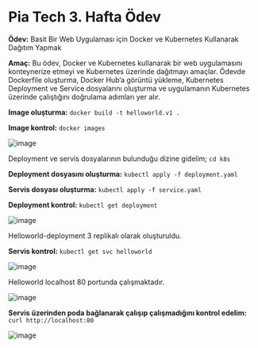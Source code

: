 
# Pia Tech 3. Hafta Ödev

**Ödev:** Basit Bir Web Uygulaması için Docker ve Kubernetes Kullanarak Dağıtım Yapmak

**Amaç:** Bu ödev, Docker ve Kubernetes kullanarak bir web uygulamasını konteynerize etmeyi ve Kubernetes üzerinde dağıtmayı amaçlar. Ödevde Dockerfile oluşturma, Docker Hub’a görüntü yükleme, Kubernetes Deployment ve Service dosyalarını oluşturma ve uygulamanın Kubernetes üzerinde çalıştığını doğrulama adımları yer alır.

**Image oluşturma:** ```docker build -t helloworld.v1 .```

**Image kontrol:** ``docker images``

![image](https://github.com/user-attachments/assets/139c8e60-1b5b-4fdc-9490-478dc9eb586d)


Deployment ve servis dosyalarının bulunduğu dizine gidelim; ``cd k8s``

**Deployment dosyasını oluşturma:** 
``kubectl apply -f deployment.yaml``

**Servis dosyası oluşturma:**
``kubectl apply -f service.yaml``

**Deployment kontrol:** ``kubectl get deployment``

![image](https://github.com/user-attachments/assets/95dc336d-7703-44d6-a889-3bb0f5cd7638)

Helloworld-deployment 3 replikalı olarak oluşturuldu.

**Servis kontrol:**  ``kubectl get svc helloworld``

![image](https://github.com/user-attachments/assets/da0f9cd2-58e9-4c7c-b087-9389e4c3f85b)


Helloworld localhost 80 portunda çalışmaktadır.

![image](https://github.com/user-attachments/assets/e54cf102-8b86-4c92-a03f-98a55634af4e)


**Servis üzerinden poda bağlanarak çalışıp çalışmadığını kontrol edelim:** ``curl http://localhost:80``

![image](https://github.com/user-attachments/assets/d77a77c5-d4b8-4e5e-9555-b2927293734a)

